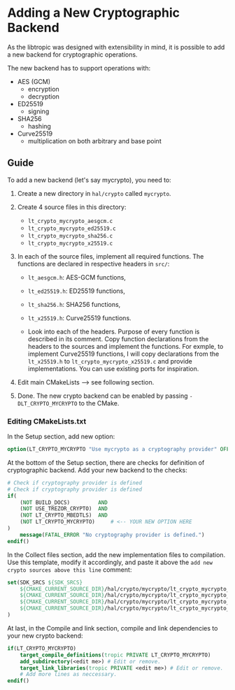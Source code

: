 # Adding a New Cryptographic Backend
As the libtropic was designed with extensibility in mind, it is possible to add a new backend
for cryptographic operations.

The new backend has to support operations with:

- AES (GCM)
    - encryption
    - decryption
- ED25519
    - signing
- SHA256
    - hashing
- Curve25519
    - multiplication on both arbitrary and base point

## Guide
To add a new backend (let's say mycrypto), you need to:

1. Create a new directory in `hal/crypto` called `mycrypto`.
2. Create 4 source files in this directory:
    - `lt_crypto_mycrypto_aesgcm.c`
    - `lt_crypto_mycrypto_ed25519.c`
    - `lt_crypto_mycrypto_sha256.c`
    - `lt_crypto_mycrypto_x25519.c`
3. In each of the source files, implement all required functions. The functions are declared in respective headers in `src/`:
    - `lt_aesgcm.h`: AES-GCM functions,
    - `lt_ed25519.h`: ED25519 functions,
    - `lt_sha256.h`: SHA256 functions,
    - `lt_x25519.h`: Curve25519 functions.

    - Look into each of the headers. Purpose of every function is described in its comment. Copy function declarations
    from the headers to the sources and implement the functions. For exmple, to implement Curve25519 functions,
    I will copy declarations from the `lt_x25519.h` to `lt_crypto_mycrypto_x25519.c` and provide implementations.
    You can use existing ports for inspiration.

4. Edit main CMakeLists --> see following section.
5. Done. The new crypto backend can be enabled by passing `-DLT_CRYPTO_MYCRYPTO` to the CMake.

### Editing CMakeLists.txt
In the Setup section, add new option:
```cmake
option(LT_CRYPTO_MYCRYPTO "Use mycrypto as a cryptography provider" OFF)
```

At the bottom of the Setup section, there are checks for definition of cryptographic backend. Add your new backend to the checks:

```cmake
# Check if cryptography provider is defined
# Check if cryptography provider is defined
if(
    (NOT BUILD_DOCS)         AND
    (NOT USE_TREZOR_CRYPTO)  AND
    (NOT LT_CRYPTO_MBEDTLS)  AND
    (NOT LT_CRYPTO_MYCRYPTO)     # <-- YOUR NEW OPTION HERE
)
    message(FATAL_ERROR "No cryptography provider is defined.")
endif()
```

In the Collect files section, add the new implementation files to compilation. Use this template,
modify it accordingly, and paste it above the `add new crypto sources above this line` comment:

```cmake
set(SDK_SRCS ${SDK_SRCS}
    ${CMAKE_CURRENT_SOURCE_DIR}/hal/crypto/mycrypto/lt_crypto_mycrypto_aesgcm.c
    ${CMAKE_CURRENT_SOURCE_DIR}/hal/crypto/mycrypto/lt_crypto_mycrypto_ed25519.c
    ${CMAKE_CURRENT_SOURCE_DIR}/hal/crypto/mycrypto/lt_crypto_mycrypto_sha256.c
    ${CMAKE_CURRENT_SOURCE_DIR}/hal/crypto/mycrypto/lt_crypto_mycrypto_x25519.c
)
```

At last, in the Compile and link section, compile and link dependencies to your new crypto backend:

```cmake
if(LT_CRYPTO_MYCRYPTO)
    target_compile_definitions(tropic PRIVATE LT_CRYPTO_MYCRYPTO)
    add_subdirectory(<edit me>) # Edit or remove.
    target_link_libraries(tropic PRIVATE <edit me>) # Edit or remove.
    # Add more lines as neccessary.
endif()
```